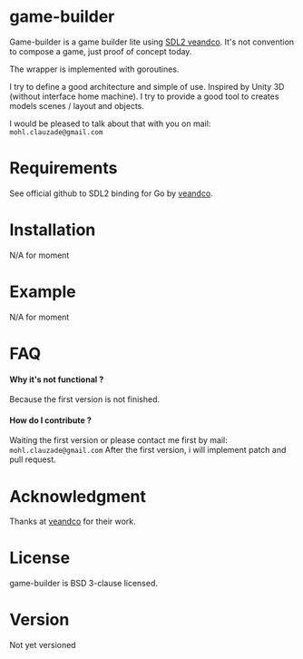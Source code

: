 # game-builder
Game-builder is a game builder lite using [SDL2 veandco](https://github.com/veandco/go-sdl2).
It's not convention to compose a game, just proof of concept today.

The wrapper is implemented with goroutines.

I try to define a good architecture and simple of use.
Inspired by Unity 3D (without interface home machine).
I try to provide a good tool to creates models scenes / layout and objects.

I would be pleased to talk about that with you on mail:
`mohl.clauzade@gmail.com`

# Requirements
See official github to SDL2 binding for Go by [veandco](https://github.com/veandco/go-sdl2).

# Installation
N/A for moment

# Example
N/A for moment

# FAQ
#### Why it's not functional ?
Because the first version is not finished.

#### How do I contribute ?
Waiting the first version or please contact me first by mail: `mohl.clauzade@gmail.com`
After the first version, i will implement patch and pull request.

# Acknowledgment
Thanks at [veandco](https://github.com/veandco/go-sdl2) for their work.

# License
game-builder is BSD 3-clause licensed.

# Version
Not yet versioned
